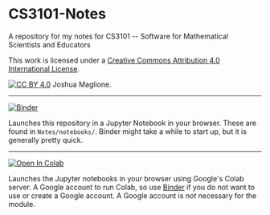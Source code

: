 # CS3101-Notes
A repository for my notes for CS3101 -- Software for Mathematical Scientists and Educators

This work is licensed under a [Creative Commons Attribution 4.0 International License][cc-by].

[![CC BY 4.0][cc-by-image]][cc-by] Joshua Maglione. 

[cc-by]: http://creativecommons.org/licenses/by/4.0/
[cc-by-image]: https://i.creativecommons.org/l/by/4.0/88x31.png
[cc-by-shield]: https://img.shields.io/badge/License-CC%20BY%204.0-lightgrey.svg

---

<a target="_blank" href="https://mybinder.org/v2/gh/joshmaglione/CS3101-Notes/HEAD">
  <img src="https://mybinder.org/badge_logo.svg" alt="Binder"/>
</a>

Launches this repository in a Jupyter Notebook in your browser. These are found in `Notes/notebooks/`. Binder might take a while to start up, but it is generally pretty quick.

---

<a target="_blank" href="https://colab.research.google.com/github/joshmaglione/CS3101-Notes">
  <img src="https://colab.research.google.com/assets/colab-badge.svg" alt="Open In Colab"/>
</a> 

Launches the Jupyter notebooks in your browser using Google's Colab server. A Google account to run Colab, so use [Binder](#binder) if you do not want to use or create a Google account. A Google account is *not* necessary for the module. 